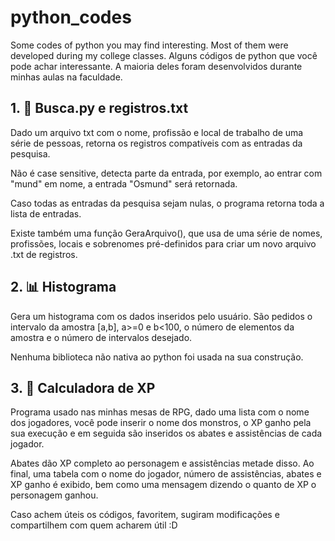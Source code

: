 # python_codes
Some codes of python you may find interesting. Most of them were developed during my college classes.
Alguns códigos de python que você pode achar interessante. A maioria deles foram desenvolvidos durante minhas aulas na faculdade.

## 1. 🔎 Busca.py e registros.txt
  Dado um arquivo txt com o nome, profissão e local de trabalho de uma série de pessoas, retorna os registros compatíveis com as entradas da pesquisa.
  
  Não é case sensitive, detecta parte da entrada, por exemplo, ao entrar com "mund" em nome, a entrada "Osmund" será retornada.
  
  Caso todas as entradas da pesquisa sejam nulas, o programa retorna toda a lista de entradas.
  
  Existe também uma função GeraArquivo(), que usa de uma série de nomes, profissões, locais e sobrenomes pré-definidos para criar um novo arquivo .txt de registros.

## 2. 📊 Histograma
  Gera um histograma com os dados inseridos pelo usuário. São pedidos o intervalo da amostra [a,b], a>=0 e b<100, o número de elementos da amostra e o número de intervalos desejado.

  Nenhuma biblioteca não nativa ao python foi usada na sua construção.

## 3. 🧮 Calculadora de XP
  Programa usado nas minhas mesas de RPG, dado uma lista com o nome dos jogadores, você pode inserir o nome dos monstros, o XP ganho pela sua execução e em seguida são inseridos os abates e assistências de cada jogador.

  Abates dão XP completo ao personagem e assistências metade disso. Ao final, uma tabela com o nome do jogador, número de assistências, abates e XP ganho é exibido, bem como uma mensagem dizendo o quanto de XP o personagem ganhou.

Caso achem úteis os códigos, favoritem, sugiram modificações e compartilhem com quem acharem útil :D
